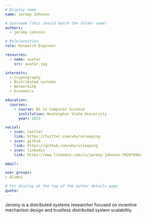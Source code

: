 ```yaml
---
# Display name
name: Jeromy Johnson

# Username (this should match the folder name)
authors:
  - jeromy-johnson

# Role/position
role: Research Engineer

resources:
  - name: avatar
    src: avatar.jpg

interests:
  - Cryptography
  - Distributed systems
  - Networking
  - Economics

education:
  courses:
    - course: BS in Computer Science
      institution: Washington State University
      year: 2015

social:
  - icon: twitter
    link: https://twitter.com/whyrusleeping
  - icon: github
    link: https://github.com/whyrusleeping
  - icon: linkedin
    link: https://www.linkedin.com/in/jeromy-johnson-78267094/

email:

user_groups:
- Alumni

# For display at the top of the author details page
quote:
---
```


Jeromy is a distributed systems researcher focused on incentive mechanism design and trustless distributed system scalability.
